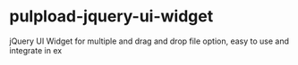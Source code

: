 # pulpload-jquery-ui-widget
jQuery UI Widget for multiple and drag and drop file option, easy to use and integrate in ex

